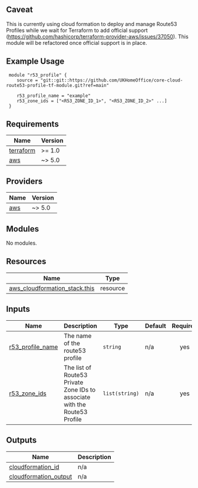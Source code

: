 ## Caveat
This is currently using cloud formation to deploy and manage Route53 Profiles while we wait for Terraform to add official support (https://github.com/hashicorp/terraform-provider-aws/issues/37050). This module will be refactored once official support is in place.

## Example Usage
```
 module "r53_profile" {
    source = "git::git::https://github.com/UKHomeOffice/core-cloud-route53-profile-tf-module.git?ref=main"

    r53_profile_name = "example"
    r53_zone_ids = ["<R53_ZONE_ID_1>", "<R53_ZONE_ID_2>" ...]     
 }
```

<!-- BEGIN_TF_DOCS -->
## Requirements

| Name | Version |
|------|---------|
| <a name="requirement_terraform"></a> [terraform](#requirement\_terraform) | >= 1.0 |
| <a name="requirement_aws"></a> [aws](#requirement\_aws) | ~> 5.0 |

## Providers

| Name | Version |
|------|---------|
| <a name="provider_aws"></a> [aws](#provider\_aws) | ~> 5.0 |

## Modules

No modules.

## Resources

| Name | Type |
|------|------|
| [aws_cloudformation_stack.this](https://registry.terraform.io/providers/hashicorp/aws/latest/docs/resources/cloudformation_stack) | resource |

## Inputs

| Name | Description | Type | Default | Required |
|------|-------------|------|---------|:--------:|
| <a name="input_r53_profile_name"></a> [r53\_profile\_name](#input\_r53\_profile\_name) | The name of the route53 profile | `string` | n/a | yes |
| <a name="input_r53_zone_ids"></a> [r53\_zone\_ids](#input\_r53\_zone\_ids) | The list of Route53 Private Zone IDs to associate with the Route53 Profile | `list(string)` | n/a | yes |

## Outputs

| Name | Description |
|------|-------------|
| <a name="output_cloudformation_id"></a> [cloudformation\_id](#output\_cloudformation\_id) | n/a |
| <a name="output_cloudformation_output"></a> [cloudformation\_output](#output\_cloudformation\_output) | n/a |
<!-- END_TF_DOCS -->